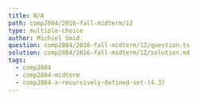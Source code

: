 ```yaml
---
title: N/A
path: comp2804/2016-fall-midterm/12
type: multiple-choice
author: Michiel Smid
question: comp2804/2016-fall-midterm/12/question.ts
solution: comp2804/2016-fall-midterm/12/solution.md
tags:
  - comp2804
  - comp2804-midterm
  - comp2804-a-recursively-defined-set-(4.3)
---
```

